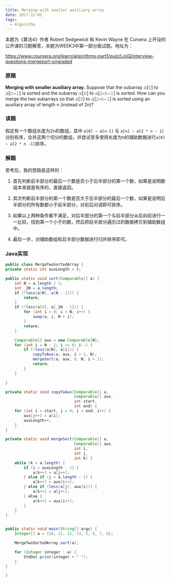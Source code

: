 ```yaml
---
title: Merging with smaller auxiliary array
date: 2017-12-01
tags:
  - Algorithm
---
```



本题为《算法4》作者 Robert Sedgewick 和 Kevin Wayne 在 Cursera 上开设的公开课的习题解答，本题为WEEK3中第一部分面试题。地址为：

https://www.coursera.org/learn/algorithms-part1/quiz/LojjQ/interview-questions-mergesort-ungraded

### 原题


**Merging with smaller auxiliary array.** Suppose that the subarray 𝚊[𝟶] to 𝚊[𝚗−𝟷] is sorted and the subarray 𝚊[𝚗] to 𝚊[𝟸∗𝚗−𝟷] is sorted. How can you merge the two subarrays so that 𝚊[𝟶] to 𝚊[𝟸∗𝚗−𝟷] is sorted using an auxiliary array of length n (instead of 2n)?


<!--more-->

### 读题


假定有一个数组长度为2n的数组，其中 `a[0] ~ a[n-1]` 与 `a[n] ~ a[2 * n - 1]` 分别有序，合并这两个切分的数组，并尝试至多使用长度为n的辅助数据进行`a[0] ~ a[2 * n -1]`排序。

### 解题


思考后，我的思路是这样的：


1. 首先判断前半部分的最后一个数是否小于后半部分的第一个数，如果是说明数组本来就是有序的，直接返回。

2. 其次判断前半部分的第一个数是否大于后半部分的最后一个数，如果是说明后半部分的所有数都小于前半部分，对前后对调即可排序。

3. 如果以上两种条件都不满足，对后半部分的第一个与前半部分从后向前进行一一比较，找到第一个小于的数，然后把前半部分遍历过的数据拷贝到辅助数组中。

4. 最后一步，对辅助数组和后半部分数据进行归并排序即可。

### Java实现

```Java
public class MergeTwoSortedArray {
private static int auxLength = 0;

public static void sort(Comparable[] a) {
    int N = a.length / 2;
    int _2N = a.length;
    if (!less(a[N], a[N - 1])) {
        return;
    }
    if (!less(a[0], a[_2N - 1])) {
        for (int i = 0; i < N; i++) {
            swap(a, i, N + i);
        }
        return;
    }

    Comparable[] aux = new Comparable[N];
    for (int i = N - 1; i >= 0; i--) {
        if (!less(a[N], a[i])) {
            copyToAux(a, aux, i + 1, N);
            mergeSort(a, aux, 0, N, i + 1);
            return;
        }
    }

}

private static void copyToAux(Comparable[] a, 
                              Comparable[] aux, 
                              int start, 
                              int end) {
    for (int i = start, j = 0; i < end; i++) {
        aux[j++] = a[i];
        auxLength++;
    }
}

private static void mergeSort(Comparable[] a, 
                              Comparable[] aux, 
                              int i, 
                              int j, 
                              int k) {
    while (k < a.length) {
        if (i > auxLength - 1) {
            a[k++] = a[j++];
        } else if (j > a.length - 1) {
            a[k++] = aux[i++];
        } else if (less(a[j], aux[i])) {
            a[k++] = a[j++];
        } else {
            a[k++] = aux[i++];
        }
    }
}


public static void main(String[] args) {
    Integer[] a = {10, 11, 12, 13, 5, 6, 7, 8};

    MergeTwoSortedArray.sort(a);

    for (Integer integer : a) {
        StdOut.print(integer + " ");
    }
}

}
```

